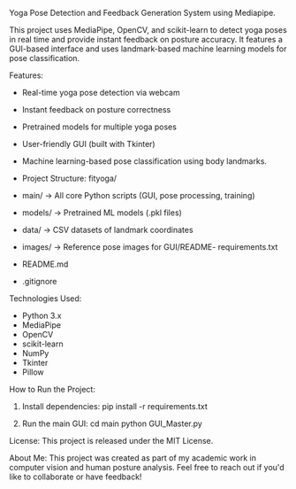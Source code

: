 Yoga Pose Detection and Feedback Generation System using Mediapipe.

This project uses MediaPipe, OpenCV, and scikit-learn to detect yoga poses in real time and provide
instant feedback on posture accuracy. It features a GUI-based interface and uses landmark-based
machine learning models for pose classification.

Features:
- Real-time yoga pose detection via webcam
- Instant feedback on posture correctness
- Pretrained models for multiple yoga poses
- User-friendly GUI (built with Tkinter)
- Machine learning-based pose classification using body landmarks.

- Project Structure:
fityoga/
- main/   -> All core Python scripts (GUI, pose processing, training)
- models/ -> Pretrained ML models (.pkl files)
- data/   -> CSV datasets of landmark coordinates
- images/ -> Reference pose images for GUI/README- requirements.txt
- README.md
- .gitignore


Technologies Used:
- Python 3.x
- MediaPipe
- OpenCV
- scikit-learn
- NumPy
- Tkinter
- Pillow


How to Run the Project:
1. Install dependencies:
pip install -r requirements.txt

2. Run the main GUI:
cd main
python GUI_Master.py

License:
This project is released under the MIT License.


About Me:
This project was created as part of my academic work in computer vision and human posture
analysis.
Feel free to reach out if you'd like to collaborate or have feedback!
